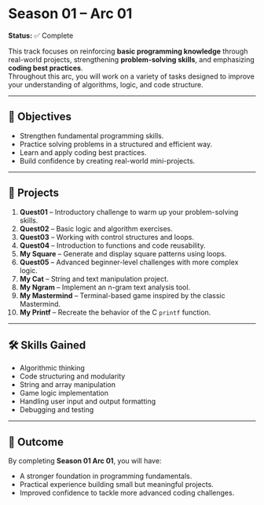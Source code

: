# Season 01 – Arc 01

**Status:** ✅ Complete

This track focuses on reinforcing **basic programming knowledge** through real-world projects, strengthening **problem-solving skills**, and emphasizing **coding best practices**.  
Throughout this arc, you will work on a variety of tasks designed to improve your understanding of algorithms, logic, and code structure.

---

## 📌 Objectives
- Strengthen fundamental programming skills.
- Practice solving problems in a structured and efficient way.
- Learn and apply coding best practices.
- Build confidence by creating real-world mini-projects.

---

## 📂 Projects

1. **Quest01** – Introductory challenge to warm up your problem-solving skills.
2. **Quest02** – Basic logic and algorithm exercises.
3. **Quest03** – Working with control structures and loops.
4. **Quest04** – Introduction to functions and code reusability.
5. **My Square** – Generate and display square patterns using loops.
6. **Quest05** – Advanced beginner-level challenges with more complex logic.
7. **My Cat** – String and text manipulation project.
8. **My Ngram** – Implement an n-gram text analysis tool.
9. **My Mastermind** – Terminal-based game inspired by the classic Mastermind.
10. **My Printf** – Recreate the behavior of the C `printf` function.

---

## 🛠 Skills Gained
- Algorithmic thinking
- Code structuring and modularity
- String and array manipulation
- Game logic implementation
- Handling user input and output formatting
- Debugging and testing

---

## 🚀 Outcome
By completing **Season 01 Arc 01**, you will have:
- A stronger foundation in programming fundamentals.
- Practical experience building small but meaningful projects.
- Improved confidence to tackle more advanced coding challenges.
